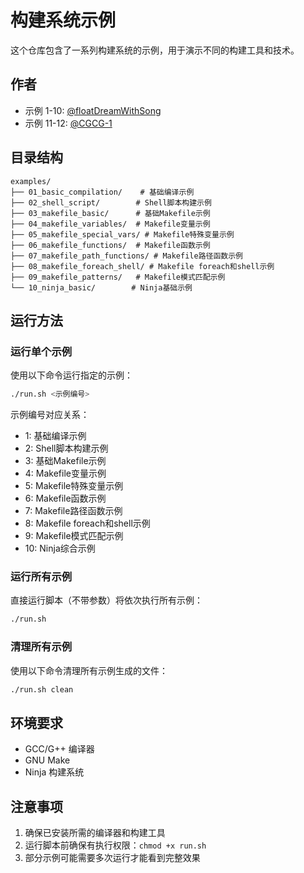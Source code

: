 # 构建系统示例

这个仓库包含了一系列构建系统的示例，用于演示不同的构建工具和技术。

## 作者

- 示例 1-10: [@floatDreamWithSong](https://github.com/floatDreamWithSong)
- 示例 11-12: [@CGCG-1](https://github.com/CGCG-1)

## 目录结构

```
examples/
├── 01_basic_compilation/    # 基础编译示例
├── 02_shell_script/        # Shell脚本构建示例
├── 03_makefile_basic/      # 基础Makefile示例
├── 04_makefile_variables/  # Makefile变量示例
├── 05_makefile_special_vars/ # Makefile特殊变量示例
├── 06_makefile_functions/  # Makefile函数示例
├── 07_makefile_path_functions/ # Makefile路径函数示例
├── 08_makefile_foreach_shell/ # Makefile foreach和shell示例
├── 09_makefile_patterns/   # Makefile模式匹配示例
└── 10_ninja_basic/        # Ninja基础示例
```

## 运行方法

### 运行单个示例

使用以下命令运行指定的示例：

```bash
./run.sh <示例编号>
```

示例编号对应关系：
- 1: 基础编译示例
- 2: Shell脚本构建示例
- 3: 基础Makefile示例
- 4: Makefile变量示例
- 5: Makefile特殊变量示例
- 6: Makefile函数示例
- 7: Makefile路径函数示例
- 8: Makefile foreach和shell示例
- 9: Makefile模式匹配示例
- 10: Ninja综合示例

### 运行所有示例

直接运行脚本（不带参数）将依次执行所有示例：

```bash
./run.sh
```

### 清理所有示例

使用以下命令清理所有示例生成的文件：

```bash
./run.sh clean
```

## 环境要求

- GCC/G++ 编译器
- GNU Make
- Ninja 构建系统

## 注意事项

1. 确保已安装所需的编译器和构建工具
2. 运行脚本前确保有执行权限：`chmod +x run.sh`
3. 部分示例可能需要多次运行才能看到完整效果